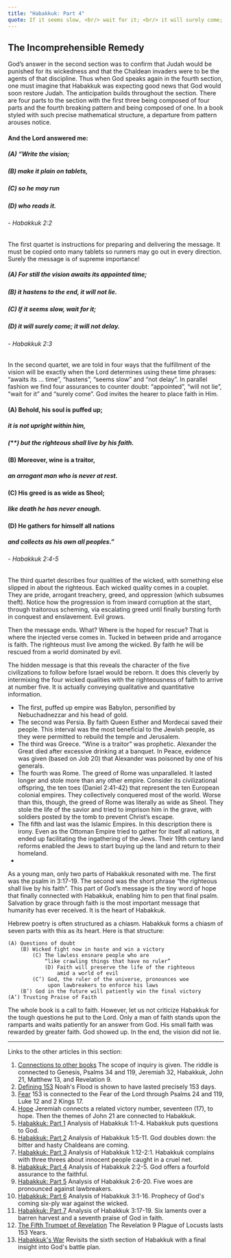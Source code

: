 ```yaml
---
title: "Habakkuk: Part 4"
quote: If it seems slow, <br/> wait for it; <br/> it will surely come; <br/> it will not delay. <br/> - Habakkuk 2:3
---
```

## The Incomprehensible Remedy

God’s answer in the second section was to confirm that Judah would be punished for its wickedness and that the Chaldean invaders were to be the agents of that discipline. Thus when God speaks again in the fourth section, one must imagine that Habakkuk was expecting good news that God would soon restore Judah. The anticipation builds throughout the section. There are four parts to the section with the first three being composed of four parts and the fourth breaking pattern and being composed of one. In a book styled with such precise mathematical structure, a departure from pattern arouses notice.

#### And the Lord answered me:
##### (A) “Write the vision;
##### (B) make it plain on tablets,
##### (C) so he may run 
##### (D) who reads it. 
###### - Habakkuk 2:2

The first quartet is instructions for preparing and delivering the message. It must be copied onto many tablets so runners may go out in every direction. Surely the message is of supreme importance!

##### (A) For still the vision awaits its appointed time;
##### (B)   it hastens to the end, it will not lie.
##### (C) If it seems slow, wait for it;
##### (D)   it will surely come; it will not delay. 
###### - Habakkuk 2:3

In the second quartet, we are told in four ways that the fulfillment of the vision will be exactly when the Lord determines using these time phrases: “awaits its … time”, “hastens”, “seems slow” and “not delay”. In parallel fashion we find four assurances to counter doubt: “appointed”, “will not lie”, “wait for it” and “surely come”. God invites the hearer to place faith in Him.

#### (A) Behold, his soul is puffed up;
##### it is not upright within him,
##### (**) but the righteous shall live by his faith.
#### (B) Moreover, wine is a traitor,
##### an arrogant man who is never at rest.
#### (C) His greed is as wide as Sheol;
##### like death he has never enough.
#### (D) He gathers for himself all nations
##### and collects as his own all peoples.” 
###### - Habakkuk 2:4-5

The third quartet describes four qualities of the wicked, with something else slipped in about the righteous. Each wicked quality comes in a couplet. They are pride, arrogant treachery, greed, and oppression (which subsumes theft). Notice how the progression is from inward corruption at the start, through traitorous scheming, via escalating greed until finally bursting forth in conquest and enslavement. Evil grows.

Then the message ends. What? Where is the hoped for rescue? That is where the injected verse comes in. Tucked in between pride and arrogance is faith. The righteous must live among the wicked. By faith he will be rescued from a world dominated by evil.

The hidden message is that this reveals the character of the five civilizations to follow before Israel would be reborn. It does this cleverly by intermixing the four wicked qualities with the righteousness of faith to arrive at number five. It is actually conveying qualitative and quantitative information. 

  - The first, puffed up empire was Babylon, personified by Nebuchadnezzar and his head of gold. 
  - The second was Persia. By faith Queen Esther and Mordecai saved their people. This interval was the most beneficial to the Jewish people, as they were permitted to rebuild the temple and Jerusalem.
  - The third was Greece. “Wine is a traitor” was prophetic. Alexander the Great died after excessive drinking at a banquet. In Peace, evidence was given (based on Job 20) that Alexander was poisoned by one of his generals.
  - The fourth was Rome. The greed of Rome was unparalleled. It lasted longer and stole more than any other empire. Consider its civilizational offspring, the ten toes (Daniel 2:41-42) that represent the ten European colonial empires. They collectively conquered most of the world. Worse than this, though, the greed of Rome was literally as wide as Sheol. They stole the life of the savior and tried to imprison him in the grave, with soldiers posted by the tomb to prevent Christ’s escape.
  - The fifth and last was the Islamic Empires. In this description there is irony. Even as the Ottoman Empire tried to gather for itself all nations, it ended up facilitating the ingathering of the Jews. Their 19th century land reforms enabled the Jews to start buying up the land and return to their homeland.
  - 
As a young man, only two parts of Habakkuk resonated with me. The first was the psalm in 3:17-19. The second was the short phrase “the righteous shall live by his faith”. This part of God’s message is the tiny word of hope that finally connected with Habakkuk, enabling him to pen that final psalm. Salvation by grace through faith is the most important message that humanity has ever received. It is the heart of Habakkuk.

Hebrew poetry is often structured as a chiasm. Habakkuk forms a chiasm of seven parts with this as its heart. Here is that structure:

    (A) Questions of doubt
        (B) Wicked fight now in haste and win a victory
            (C) The lawless ensnare people who are 
                “like crawling things that have no ruler”
                (D) Faith will preserve the life of the righteous 
                    amid a world of evil
            (C’) God, the ruler of the universe, pronounces woe
                 upon lawbreakers to enforce his laws
        (B’) God in the future will patiently win the final victory
    (A’) Trusting Praise of Faith

The whole book is a call to faith. However, let us not criticize Habakkuk for the tough questions he put to the Lord. Only a man of faith stands upon the ramparts and waits patiently for an answer from God. His small faith was rewarded by greater faith. God showed up. In the end, the vision did not lie.

<hr>

Links to the other articles in this section:

  1. [Connections to other books](153-connections.html) The scope of inquiry is given. The riddle is connected to Genesis, Psalms 34 and 119, Jeremiah 32, Habakkuk, John 21,  Matthew 13, and Revelation 9. 
  2. [Defining 153](defining-153.html) Noah's Flood is shown to have lasted precisely 153 days.
  3. [Fear](153-and-fear.html) 153 is connected to the Fear of the Lord through Psalms 24 and 119, Luke 12 and 2 Kings 17.
  4. [Hope](153-and-hope.html) Jeremiah connects a related victory number, seventeen (17), to hope. Then the themes of John 21 are connected to Habakkuk.
  5. [Habakkuk: Part 1](habakkuk-part-1.html) Analysis of Habakkuk 1:1-4. Habakkuk puts questions to God.
  6. [Habakkuk: Part 2](habakkuk-part-2.html) Analysis of Habakkuk 1:5-11. God doubles down: the bitter and hasty Chaldeans are coming.
  7. [Habakkuk: Part 3](habakkuk-part-3.html) Analysis of Habakkuk 1:12-2:1. Habakkuk complains with three threes about innocent people caught in a cruel net.
  8. [Habakkuk: Part 4](habakkuk-part-4.html) Analysis of Habakkuk 2:2-5. God offers a fourfold assurance to the faithful.
  9. [Habakkuk: Part 5](habakkuk-part-5.html) Analysis of Habakkuk 2:6-20. Five woes are pronounced against lawbreakers.
  10. [Habakkuk: Part 6](habakkuk-part-6.html) Analysis of Habakkuk 3:1-16. Prophecy of God's coming six-ply war against the wicked.
  11. [Habakkuk: Part 7](habakkuk-part-7.html) Analysis of Habakkuk 3:17-19. Six laments over a barren harvest and a seventh praise of God in faith.
  12. [The Fifth Trumpet of Revelation](153-and-the-fifth-trumpet.html) The Revelation 9 Plague of Locusts lasts 153 Years.
  13. [Habakkuk's War](habakkuk-s-war.html) Revisits the sixth section of Habakkuk with a final insight into God's battle plan.
  